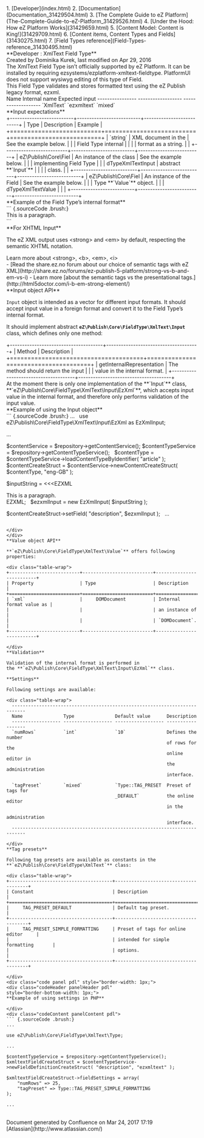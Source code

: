 <div id="page">
<div id="main" class="aui-page-panel">
<div id="main-header">
<div id="breadcrumb-section">
1.  [Developer](index.html)
2.  [Documentation](Documentation_31429504.html)
3.  [The Complete Guide to eZ
    Platform](The-Complete-Guide-to-eZ-Platform_31429526.html)
4.  [Under the Hood: How eZ Platform Works](31429659.html)
5.  [Content Model: Content is King!](31429709.html)
6.  [Content items, Content Types and Fields](31430275.html)
7.  [Field Types reference](Field-Types-reference_31430495.html)

</div>
**Developer : XmlText Field Type**

</div>
<div id="content" class="view">
<div class="page-metadata">
Created by Dominika Kurek, last modified on Apr 29, 2016

</div>
<div id="main-content" class="wiki-content group">
<div class="contentLayout2">
<div class="columnLayout two-right-sidebar"
data-layout="two-right-sidebar">
<div class="cell normal" data-type="normal">
<div class="innerCell">
<div
class="confluence-information-macro confluence-information-macro-warning">
<div class="confluence-information-macro-body">
The XmlText Field Type isn’t officially supported by eZ Platform. It can
be installed by requiring ezsystems/ezplatform-xmltext-fieldtype.
PlatformUI does not support wysiwyg editing of this type of Field.

</div>
</div>
This Field Type validates and stores formatted text using the eZ Publish
legacy format, ezxml. 

<div class="table-wrap">
  Name             Internal name      Expected input
  ---------------- ------------------ -------------------
  `XmlText`        `ezxmltext`        `mixed`

</div>
**Input expectations**

<div class="table-wrap">
+--------------------------+--------------------------+--------------------------+
| Type                     | Description              | Example                  |
+==========================+==========================+==========================+
| `string`                 | XML document in the      | See the example below.   |
|                          | Field Type internal      |                          |
|                          | format as a string.      |                          |
+--------------------------+--------------------------+--------------------------+
|     eZ\Publish\Core\Fiel | An instance of the class | See the example below.   |
|                          | implementing Field Type  |                          |
| dTypeXmlTextInput        | abstract **`Input`**     |                          |
|                          | class.                   |                          |
+--------------------------+--------------------------+--------------------------+
|     eZ\Publish\Core\Fiel | An instance of the Field | See the example below.   |
|                          | Type **`Value`** object. |                          |
| dTypeXmlTextValue        |                          |                          |
+--------------------------+--------------------------+--------------------------+

</div>
**Example of the Field Type’s internal format**

<div class="code panel pdl" style="border-width: 1px;">
<div class="codeContent panelContent pdl">
``` {.sourceCode .brush:}
<?xml version="1.0" encoding="utf-8"?>
<section
    xmlns:custom="http://ez.no/namespaces/ezpublish3/custom/"
    xmlns:image="http://ez.no/namespaces/ezpublish3/image/"
    xmlns:xhtml="http://ez.no/namespaces/ezpublish3/xhtml/">
    <paragraph>This is a paragraph.</paragraph>
</section>
```

</div>
</div>
**For XHTML Input**

The eZ XML output uses &lt;strong&gt; and &lt;em&gt; by default,
respecting the semantic XHTML notation.

<div
class="confluence-information-macro has-no-icon confluence-information-macro-information">
Learn more about &lt;strong&gt;, &lt;b&gt;, &lt;em&gt;, &lt;i&gt;

<div class="confluence-information-macro-body">
-   [Read the share.ez.no forum about our choice of semantic tags with
    eZ
    XML](http://share.ez.no/forums/ez-publish-5-platform/strong-vs-b-and-em-vs-i)
-   Learn more [about the semantic tags vs the
    presentational tags.](http://html5doctor.com/i-b-em-strong-element/)

</div>
</div>
**Input object API**

`Input` object is intended as a vector for different input formats. It
should accept input value in a foreign format and convert it to the
Field Type’s internal format.

It should implement
abstract **`eZ\Publish\Core\FieldType\XmlText\Input`** class, which
defines only one method:

<div class="table-wrap">
+--------------------------------------+--------------------------------------+
| Method                               | Description                          |
+======================================+======================================+
|     getInternalRepresentation        | The method should return the input   |
|                                      | value in the internal format.        |
+--------------------------------------+--------------------------------------+

</div>
At the moment there is only one implementation of the **`Input`** class,
**`eZ\Publish\Core\FieldType\XmlText\Input\EzXml`**, which accepts input
value in the internal format, and therefore only performs validation of
the input value.

<div class="code panel pdl" style="border-width: 1px;">
<div class="codeHeader panelHeader pdl"
style="border-bottom-width: 1px;">
**Example of using the Input object**

</div>
<div class="codeContent panelContent pdl">
``` {.sourceCode .brush:}
...
 
use eZ\Publish\Core\FieldType\XmlText\Input\EzXml as EzXmlInput;

...

$contentService = $repository->getContentService();
$contentTypeService = $repository->getContentTypeService();
 
$contentType = $contentTypeService->loadContentTypeByIdentifier( "article" );
$contentCreateStruct = $contentService->newContentCreateStruct( $contentType, "eng-GB" );

$inputString = <<<EZXML
<?xml version="1.0" encoding="utf-8"?>
<section
    xmlns:custom="http://ez.no/namespaces/ezpublish3/custom/"
    xmlns:image="http://ez.no/namespaces/ezpublish3/image/"
    xmlns:xhtml="http://ez.no/namespaces/ezpublish3/xhtml/">
    <paragraph>This is a paragraph.</paragraph>
</section>
EZXML;
 
$ezxmlInput = new EzXmlInput( $inputString );

$contentCreateStruct->setField( "description", $ezxmlInput );
 
...
```

</div>
</div>
**Value object API**

**`eZ\Publish\Core\FieldType\XmlText\Value`** offers following
properties:

<div class="table-wrap">
+--------------------------+--------------------------+--------------------------+
| Property                 | Type                     | Description              |
+==========================+==========================+==========================+
| `xml`                    |     DOMDocument          | Internal format value as |
|                          |                          | an instance of           |
|                          |                          | `DOMDocument`.           |
+--------------------------+--------------------------+--------------------------+

</div>
**Validation**

Validation of the internal format is performed in
the **`eZ\Publish\Core\FieldType\XmlText\Input\EzXml`** class.

**Settings**

Following settings are available:

<div class="table-wrap">
  ---------------------------------------------------------------------------
  Name               Type               Default value      Description
  ------------------ ------------------ ------------------ ------------------
  `numRows`          `int`              `10`               Defines the number
                                                           of rows for the
                                                           online editor in
                                                           the administration
                                                           interface.

  `tagPreset`        `mixed`            `Type::TAG_PRESET  Preset of tags for
                                        _DEFAULT`          the online editor
                                                           in the
                                                           administration
                                                           interface.
  ---------------------------------------------------------------------------

</div>
**Tag presets**

Following tag presets are available as constants in the
**`eZ\Publish\Core\FieldType\XmlText`** class:

<div class="table-wrap">
+--------------------------------------+--------------------------------------+
| Constant                             | Description                          |
+======================================+======================================+
|     TAG_PRESET_DEFAULT               | Default tag preset.                  |
+--------------------------------------+--------------------------------------+
|     TAG_PRESET_SIMPLE_FORMATTING     | Preset of tags for online editor     |
|                                      | intended for simple formatting       |
|                                      | options.                             |
+--------------------------------------+--------------------------------------+

</div>
<div class="code panel pdl" style="border-width: 1px;">
<div class="codeHeader panelHeader pdl"
style="border-bottom-width: 1px;">
**Example of using settings in PHP**

</div>
<div class="codeContent panelContent pdl">
``` {.sourceCode .brush:}
...
 
use eZ\Publish\Core\FieldType\XmlText\Type;

...

$contentTypeService = $repository->getContentTypeService();
$xmltextFieldCreateStruct = $contentTypeService->newFieldDefinitionCreateStruct( "description", "ezxmltext" );

$xmltextFieldCreateStruct->fieldSettings = array(
    "numRows" => 25,
    "tagPreset" => Type::TAG_PRESET_SIMPLE_FORMATTING
);
 
...
```

</div>
</div>
</div>
</div>
<div class="cell aside" data-type="aside">
<div class="innerCell">
 

</div>
</div>
</div>
</div>
</div>
</div>
</div>
<div id="footer" role="contentinfo">
<div class="section footer-body">
Document generated by Confluence on Mar 24, 2017 17:19

<div id="footer-logo">
[Atlassian](http://www.atlassian.com/)

</div>
</div>
</div>
</div>

